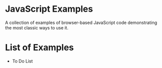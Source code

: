 # JavaScript Examples

A collection of examples of browser-based JavaScript code demonstrating  the
most classic ways to use it.

# List of Examples

* To Do List
